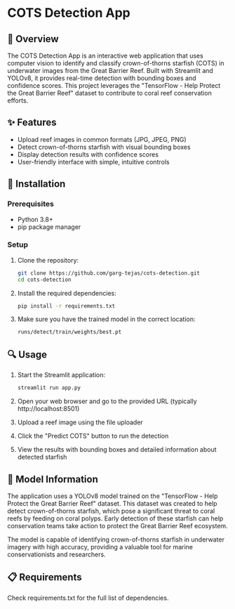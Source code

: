 # COTS Detection App

## 🌊 Overview

The COTS Detection App is an interactive web application that uses computer vision to identify and classify crown-of-thorns starfish (COTS) in underwater images from the Great Barrier Reef. Built with Streamlit and YOLOv8, it provides real-time detection with bounding boxes and confidence scores. This project leverages the "TensorFlow - Help Protect the Great Barrier Reef" dataset to contribute to coral reef conservation efforts.

## ✨ Features

- Upload reef images in common formats (JPG, JPEG, PNG)
- Detect crown-of-thorns starfish with visual bounding boxes
- Display detection results with confidence scores
- User-friendly interface with simple, intuitive controls

## 🚀 Installation

### Prerequisites

- Python 3.8+
- pip package manager

### Setup

1. Clone the repository:

   ```bash
   git clone https://github.com/garg-tejas/cots-detection.git
   cd cots-detection
   ```

2. Install the required dependencies:

   ```bash
   pip install -r requirements.txt
   ```

3. Make sure you have the trained model in the correct location:
   ```
   runs/detect/train/weights/best.pt
   ```

## 🔍 Usage

1. Start the Streamlit application:

   ```bash
   streamlit run app.py
   ```

2. Open your web browser and go to the provided URL (typically http://localhost:8501)

3. Upload a reef image using the file uploader

4. Click the "Predict COTS" button to run the detection

5. View the results with bounding boxes and detailed information about detected starfish

## 🧠 Model Information

The application uses a YOLOv8 model trained on the "TensorFlow - Help Protect the Great Barrier Reef" dataset. This dataset was created to help detect crown-of-thorns starfish, which pose a significant threat to coral reefs by feeding on coral polyps. Early detection of these starfish can help conservation teams take action to protect the Great Barrier Reef ecosystem.

The model is capable of identifying crown-of-thorns starfish in underwater imagery with high accuracy, providing a valuable tool for marine conservationists and researchers.

## 📋 Requirements

Check requirements.txt for the full list of dependencies.
